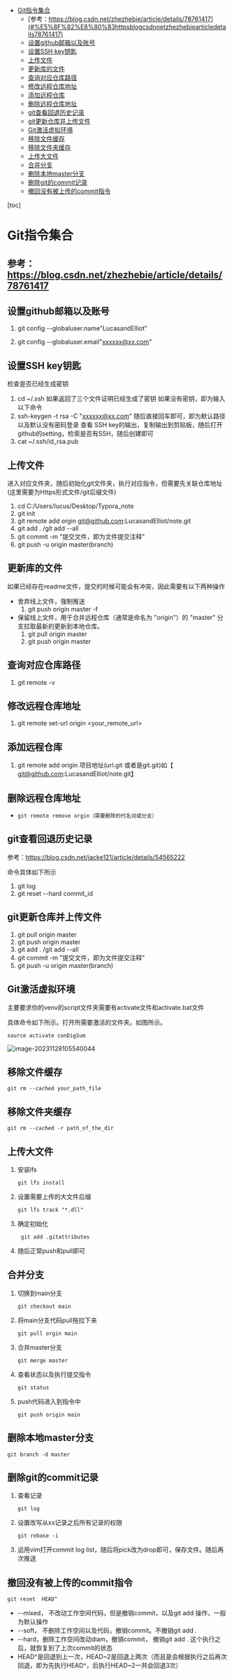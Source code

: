 <!-- START doctoc generated TOC please keep comment here to allow auto update -->
<!-- DON'T EDIT THIS SECTION, INSTEAD RE-RUN doctoc TO UPDATE -->

- [Git指令集合](#git%E6%8C%87%E4%BB%A4%E9%9B%86%E5%90%88)
  - [参考：https://blog.csdn.net/zhezhebie/article/details/78761417](#%E5%8F%82%E8%80%83httpsblogcsdnnetzhezhebiearticledetails78761417)
  - [设置github邮箱以及账号](#%E8%AE%BE%E7%BD%AEgithub%E9%82%AE%E7%AE%B1%E4%BB%A5%E5%8F%8A%E8%B4%A6%E5%8F%B7)
  - [设置SSH key钥匙](#%E8%AE%BE%E7%BD%AEssh-key%E9%92%A5%E5%8C%99)
  - [上传文件](#%E4%B8%8A%E4%BC%A0%E6%96%87%E4%BB%B6)
  - [更新库的文件](#%E6%9B%B4%E6%96%B0%E5%BA%93%E7%9A%84%E6%96%87%E4%BB%B6)
  - [查询对应仓库路径](#%E6%9F%A5%E8%AF%A2%E5%AF%B9%E5%BA%94%E4%BB%93%E5%BA%93%E8%B7%AF%E5%BE%84)
  - [修改远程仓库地址](#%E4%BF%AE%E6%94%B9%E8%BF%9C%E7%A8%8B%E4%BB%93%E5%BA%93%E5%9C%B0%E5%9D%80)
  - [添加远程仓库](#%E6%B7%BB%E5%8A%A0%E8%BF%9C%E7%A8%8B%E4%BB%93%E5%BA%93)
  - [删除远程仓库地址](#%E5%88%A0%E9%99%A4%E8%BF%9C%E7%A8%8B%E4%BB%93%E5%BA%93%E5%9C%B0%E5%9D%80)
  - [git查看回退历史记录](#git%E6%9F%A5%E7%9C%8B%E5%9B%9E%E9%80%80%E5%8E%86%E5%8F%B2%E8%AE%B0%E5%BD%95)
  - [git更新仓库并上传文件](#git%E6%9B%B4%E6%96%B0%E4%BB%93%E5%BA%93%E5%B9%B6%E4%B8%8A%E4%BC%A0%E6%96%87%E4%BB%B6)
  - [Git激活虚拟环境](#git%E6%BF%80%E6%B4%BB%E8%99%9A%E6%8B%9F%E7%8E%AF%E5%A2%83)
  - [移除文件缓存](#%E7%A7%BB%E9%99%A4%E6%96%87%E4%BB%B6%E7%BC%93%E5%AD%98)
  - [移除文件夹缓存](#%E7%A7%BB%E9%99%A4%E6%96%87%E4%BB%B6%E5%A4%B9%E7%BC%93%E5%AD%98)
  - [上传大文件](#%E4%B8%8A%E4%BC%A0%E5%A4%A7%E6%96%87%E4%BB%B6)
  - [合并分支](#%E5%90%88%E5%B9%B6%E5%88%86%E6%94%AF)
  - [删除本地master分支](#%E5%88%A0%E9%99%A4%E6%9C%AC%E5%9C%B0master%E5%88%86%E6%94%AF)
  - [删除git的commit记录](#%E5%88%A0%E9%99%A4git%E7%9A%84commit%E8%AE%B0%E5%BD%95)
  - [撤回没有被上传的commit指令](#%E6%92%A4%E5%9B%9E%E6%B2%A1%E6%9C%89%E8%A2%AB%E4%B8%8A%E4%BC%A0%E7%9A%84commit%E6%8C%87%E4%BB%A4)

<!-- END doctoc generated TOC please keep comment here to allow auto update -->

[toc]

# Git指令集合

## 参考：https://blog.csdn.net/zhezhebie/article/details/78761417

## 设置github邮箱以及账号

1.  git config --globaluser.name"LucasandElliot"

2. git config --globaluser.email"xxxxxx@xx.com"

##  设置SSH key钥匙
检查是否已经生成密钥
1. cd ~/.ssh
如果返回了三个文件证明已经生成了密钥
如果没有密钥，即为输入以下命令
1. ssh-keygen -t rsa -C "xxxxxx@xx.com"
随后直接回车即可，即为默认路径以及默认没有密码登录
查看 SSH key的输出，复制输出到剪贴板，随后打开github的setting，检索是否有SSH，随后创建即可
1. cat ~/.ssh/id_rsa.pub
## 上传文件
进入对应文件夹，随后初始化git文件夹，执行对应指令，但需要先关联仓库地址(这里需要为Https形式文件/git后缀文件)
1. cd C:/Users/lucus/Desktop/Typora_note
2. git init
3. git remote add orgin git@github.com:LucasandElliot/note.git
4. git add .  /git add --all
5. git commit -m "提交文件，即为文件提交注释"
6. git push -u origin master(branch)

## 更新库的文件

如果已经存在readme文件，提交的时候可能会有冲突，因此需要有以下两种操作
- 舍弃线上文件，强制推送
	1. git push origin master -f
- 保留线上文件，用于合并远程仓库（通常是命名为 "origin"）的 "master" 分支拉取最新的更新到本地仓库。
	1. git pull origin master
	2. git push origin master
## 查询对应仓库路径
1. git remote -v
## 修改远程仓库地址
1. git remote set-url origin <your_remote_url>

## 添加远程仓库

1. git remote add origin 项目地址(url.git 或者是git.git)如【 git@github.com:LucasandElliot/note.git】

## 删除远程仓库地址

- ```
  git remote remove orgin（需要删除的代名词或分支）
  ```

## git查看回退历史记录

参考：https://blog.csdn.net/jacke121/article/details/54565222

命令具体如下所示

1. git log
2. git reset --hard commit_id

## git更新仓库并上传文件

1. git pull origin master
2. git push origin master
3. git add .  /git add --all
4. git commit -m "提交文件，即为文件提交注释"
5. git push -u origin master(branch)

## Git激活虚拟环境

主要要求你的venv的script文件夹需要有activate文件和activate.bat文件

具体命令如下所示。打开所需要激活的文件夹。如图所示。

`source activate conDigSum`

![image-20231128105540044](src/image-20231128105540044.png)

## 移除文件缓存

```
git rm --cached your_path_file
```

## 移除文件夹缓存

```
git rm --cached -r path_of_the_dir
```

## 上传大文件

1. 安装lfs

   ```
   git lfs install
   ```

2. 设置需要上传的大文件后缀

   ```
   git lfs track "*.dll" 
   ```

3. 确定初始化

   ```
    git add .gitattributes
   ```

4. 随后正常push和pull即可

## 合并分支

1. 切换到main分支

   ```
   git checkout main
   ```

2. 将main分支代码pull拖拉下来

   ```
   git pull orgin main

3. 合并master分支

   ```
   git merge master
   ```

4. 查看状态以及执行提交指令

   ```
   git status
   ```

5. push代码进入到指令中

   ```
   git push origin main
   ```

## 删除本地master分支

```
git branch -d master
```

## 删除git的commit记录

1. 查看记录

   ```
   git log
   ```

2. 设置改写从xx记录之后所有记录的权限

   ```
   git rebase -i 
   ```

3. 运用vim打开commit log list，随后将pick改为drop即可，保存文件。随后再次推送

## 撤回没有被上传的commit指令

```
git reset  HEAD^
```

- --mixed， 不改动工作空间代码，但是撤销commit，以及git add 操作，一般为默认操作
- --soft， 不删除工作空间以及代码，撤销commit。不撤销git add .
- --hard，删除工作空间改动diam，撤销commit， 撤销git add . 这个执行之后，就恢复到了上次commit的状态
- HEAD^是回退到上一次，HEAD~2是回退上两次（而且是会根据执行之后再次回退，即为先执行HEAD^，后执行HEAD~2一共会回退3次）
